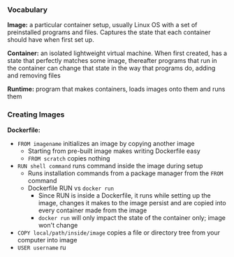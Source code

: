### Vocabulary

**Image:** a particular container setup, usually Linux OS with a set of preinstalled programs and files. Captures the state that each container should have when first set up.

**Container:** an isolated lightweight virtual machine. When first created, has a state that perfectly matches some image, thereafter programs that run in the container can change that state in the way that programs do, adding and removing files

**Runtime:** program that makes containers, loads images onto them and runs them

### Creating Images

**Dockerfile:**
- `FROM imagename` initializes an image by copying another image
	- Starting from pre-built image makes writing Dockerfile easy
	- `FROM scratch` copies nothing
- `RUN shell command` runs command inside the image during setup
	- Runs installation commands from a package manager from the `FROM` command
	- Dockerfile RUN vs `docker run`
		- Since RUN is inside a Dockerfile, it runs while setting up the image, changes it makes to the image persist and are copied into every container made from the image
		- `docker run` will only impact the state of the container only; image won't change
- `COPY local/path/inside/image` copies a file or directory tree from your computer into image
- `USER username` ru